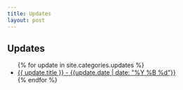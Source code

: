 ```yaml
---
title: Updates
layout: post
---
```


## Updates

<ul>
{% for update in site.categories.updates %}
  <li>
    <a href="{{update.url}}">
      {{ update.title }} - {{update.date | date: "%Y %B %d"}}
    </a>
  </li>
{% endfor %}
</ul>